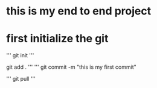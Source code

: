 # this is my end to end project 

# first initialize the git 
'''
git init 
'''

git add . 
'''
'''
git commit -m "this is my first commit"

'''
git pull 
'''
